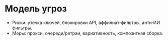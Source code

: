 # Модель угроз

- Риски: утечка ключей, блокировки API, аффилиат‑фильтры, анти‑ИИ фильтры.
- Меры: прокси, очереди/ретраи, вариативность, композитная сборка.
